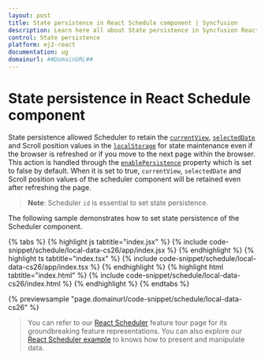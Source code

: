 ```yaml
---
layout: post
title: State persistence in React Schedule component | Syncfusion
description: Learn here all about State persistence in Syncfusion React Schedule component of Syncfusion Essential JS 2 and more.
control: State persistence 
platform: ej2-react
documentation: ug
domainurl: ##DomainURL##
---
```


# State persistence in React Schedule component

State persistence allowed Scheduler to retain the [`currentView`](https://ej2.syncfusion.com/react/documentation/api/schedule/#currentview), [`selectedDate`](https://ej2.syncfusion.com/react/documentation/api/schedule/#selecteddate) and Scroll position values in the [`localStorage`](https://www.w3schools.com/html/html5_webstorage.asp#) for state maintenance even if the browser is refreshed or if you move to the next page within the browser. This action is handled through the [`enablePersistence`](https://ej2.syncfusion.com/react/documentation/api/schedule/#enablepersistence) property which is set to false by default. When it is set to true, `currentView`, `selectedDate` and Scroll position values of the scheduler component will be retained even after refreshing the page.

> **Note**: Scheduler `id` is essential to set state persistence.

The following sample demonstrates how to set state persistence of the Scheduler component.

{% tabs %}
{% highlight js tabtitle="index.jsx" %}
{% include code-snippet/schedule/local-data-cs26/app/index.jsx %}
{% endhighlight %}
{% highlight ts tabtitle="index.tsx" %}
{% include code-snippet/schedule/local-data-cs26/app/index.tsx %}
{% endhighlight %}
{% highlight html tabtitle="index.html" %}
{% include code-snippet/schedule/local-data-cs26/index.html %}
{% endhighlight %}
{% endtabs %}
        
{% previewsample "page.domainurl/code-snippet/schedule/local-data-cs26" %}

> You can refer to our [React Scheduler](https://www.syncfusion.com/react-ui-components/react-scheduler) feature tour page for its groundbreaking feature representations. You can also explore our [React Scheduler example](https://ej2.syncfusion.com/react/demos/#/material/schedule/overview) to knows how to present and manipulate data.
